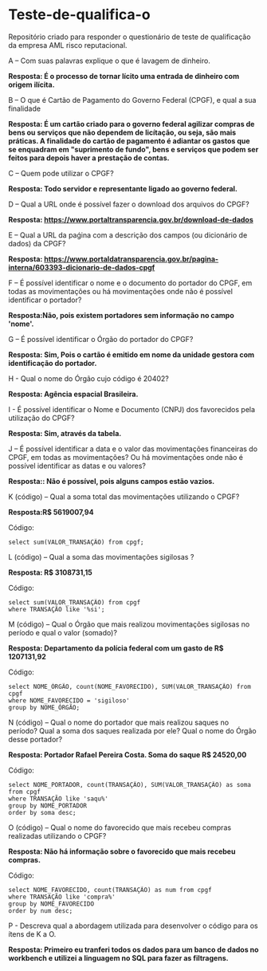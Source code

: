 # Teste-de-qualifica-o
Repositório criado para responder o questionário de teste de qualificação da empresa AML risco reputacional.

A – Com suas palavras explique o que é lavagem de dinheiro.

**Resposta: É o processo de tornar lícito uma entrada de dinheiro com origem ilícita.**

B – O que é Cartão de Pagamento do Governo Federal (CPGF), e qual a sua finalidade

**Resposta: É um cartão criado para o governo federal agilizar compras de bens ou serviços que não dependem de licítação, ou seja, são mais práticas.
A finalidade do cartão de pagamento é adiantar os gastos que se enquadram em "suprimento de fundo", bens e serviços que podem ser feitos para depois haver a prestação de contas.**

C – Quem pode utilizar o CPGF?

**Resposta: Todo servidor e representante ligado ao governo federal.**

D – Qual a URL onde é possível fazer o download dos arquivos do CPGF?

**Resposta: https://www.portaltransparencia.gov.br/download-de-dados**

E – Qual a URL da paǵina com a descrição dos campos (ou dicionário de dados) da CPGF?

**Resposta: https://www.portaldatransparencia.gov.br/pagina-interna/603393-dicionario-de-dados-cpgf**

F – É possível identificar o nome e o documento do portador do CPGF, em todas as
movimentações ou há movimentações onde não é possível identificar o portador?

**Resposta:Não, pois existem portadores sem informação no campo 'nome'.**

G – É possível identificar o Órgão do portador do CPGF?

**Resposta: Sim, Pois o cartão é emitido em nome da unidade gestora com identificação do portador.**

H - Qual o nome do Órgão cujo código é 20402?

**Resposta: Agência espacial Brasileira.**

I - É possível identificar o Nome e Documento (CNPJ) dos favorecidos pela utilização do
CPGF?

**Resposta: Sim, através da tabela.**

J – É possível identificar a data e o valor das movimentações financeiras do CPGF, em
todas as movimentações? Ou há movimentações onde não é possível identificar as datas e
ou valores?

**Resposta:: Não é possível, pois alguns campos estão vazios.**

K (código) – Qual a soma total das movimentações utilizando o CPGF?

**Resposta:R$ 5619007,94**

Código: 
```
select sum(VALOR_TRANSAÇÃO) from cpgf;
```

L (código) – Qual a soma das movimentações sigilosas ?

**Resposta: R$ 3108731,15**

Código: 
```
select sum(VALOR_TRANSAÇÃO) from cpgf 
where TRANSAÇÃO like '%si';
```

M (código) – Qual o Órgão que mais realizou movimentações sigilosas no período e qual o
valor (somado)?

**Resposta: Departamento da polícia federal com um gasto de R$ 1207131,92**

Código: 
```
select NOME_ÓRGÃO, count(NOME_FAVORECIDO), SUM(VALOR_TRANSAÇÃO) from cpgf
where NOME_FAVORECIDO = 'sigiloso'
group by NOME_ÓRGÃO;
```

N (código) – Qual o nome do portador que mais realizou saques no período? Qual a soma
dos saques realizada por ele? Qual o nome do Órgão desse portador?

**Resposta: Portador Rafael Pereira Costa. Soma do saque R$ 24520,00**

Código:
```
select NOME_PORTADOR, count(TRANSAÇÃO), SUM(VALOR_TRANSAÇÃO) as soma from cpgf
where TRANSAÇÃO like 'saqu%'
group by NOME_PORTADOR
order by soma desc;
```

O (código) – Qual o nome do favorecido que mais recebeu compras realizadas utilizando o
CPGF? 

**Resposta: Não há informação sobre o favorecido que mais recebeu compras.**

Código:
```
select NOME_FAVORECIDO, count(TRANSAÇÃO) as num from cpgf
where TRANSAÇÃO like 'compra%'
group by NOME_FAVORECIDO
order by num desc;
```
P - Descreva qual a abordagem utilizada para desenvolver o código para os ítens de K a O.

**Resposta: Primeiro eu tranferi todos os dados para um banco de dados no workbench e utilizei a linguagem no SQL para fazer as filtragens.**
